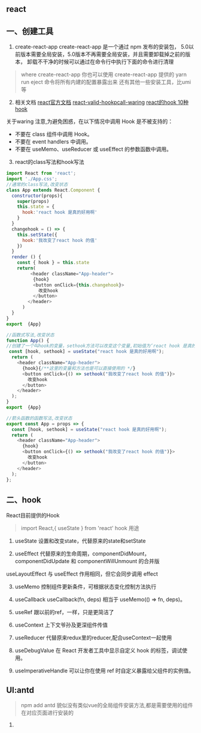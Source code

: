 ## react
## 一、创建工具
1. create-react-app 
create-react-app 是一个通过 npm 发布的安装包，
5.0以前版本需要全局安装，5.0版本不再需要全局安装，并且需要卸载掉之前的版本，
卸载不干净的时候可以通过在命令行中执行下面的命令进行清理
>where create-react-app
你也可以使用 create-react-app 提供的 yarn run eject 命令将所有内建的配置暴露出来
还有其他一些安装工具，比umi等

2. 相关文档
[react官方文档](https://zh-hans.reactjs.org/docs/hooks-state.html)
[react-valid-hookpcall-waring](https://zh-hans.reactjs.org/warnings/invalid-hook-call-warning.html)
[react的hook 10种hook](https://juejin.cn/post/6844903989696282631)

关于waring
注意,为避免困惑，在以下情况中调用 Hook 是不被支持的：

 * 不要在 class 组件中调用 Hook。
 * 不要在 event handlers 中调用。
 * 不要在 useMemo、useReducer 或 useEffect 的参数函数中调用。

3. react的class写法和hook写法

````javascript
import React from 'react';
import './App.css';
//通常的class写法,改变状态
class App extends React.Component {
  constructor(props){
    super(props)
    this.state = {
      hook:'react hook 是真的好用啊'
    }
  }
  changehook = () => {
    this.setState({
      hook:'我改变了react hook 的值'
    })
  }
  render () {
    const { hook } = this.state
    return(
         <header className="App-header">
          {hook}
          <button onClick={this.changehook}>
            改变hook
          </button>
        </header>
      )
  }
}
export  {App}

//函数式写法,改变状态
function App() {
//创建了一个叫hook的变量，sethook方法可以改变这个变量,初始值为‘react hook 是真的好用啊’
 const [hook, sethook] = useState("react hook 是真的好用啊");
  return ( 
    <header className="App-header">
      {hook}{/**这里的变量和方法也是可以直接使用的 */}
      <button onClick={() => sethook("我改变了react hook 的值")}>
        改变hook
      </button>
    </header>
  );
}
export  {App}

//箭头函数的函数写法,改变状态
export const App = props => {
  const [hook, sethook] = useState("react hook 是真的好用啊");
  return (
    <header className="App-header">
      {hook}
      <button onClick={() => sethook("我改变了react hook 的值")}>
        改变hook
      </button>
    </header>
  );
};


````

## 二、hook
 
React目前提供的Hook
>import React,{ useState } from 'react'
hook
用途

1. useState
设置和改变state，代替原来的state和setState

2. useEffect
代替原来的生命周期，componentDidMount，componentDidUpdate 和 componentWillUnmount 的合并版

useLayoutEffect
与 useEffect 作用相同，但它会同步调用 effect


3. useMemo
控制组件更新条件，可根据状态变化控制方法执行

4. useCallback
useCallback(fn, deps) 相当于 useMemo(() => fn, deps)。

5. useRef
跟以前的ref，一样，只是更简洁了

6. useContext
上下文爷孙及更深组件传值

7. useReducer
代替原来redux里的reducer,配合useContext一起使用

8. useDebugValue
在 React 开发者工具中显示自定义 hook 的标签，调试使用。

9. useImperativeHandle
可以让你在使用 ref 时自定义暴露给父组件的实例值。
 
## UI:antd

> npm add antd
貌似没有类似vue的全局组件安装方法,都是需要使用的组件在对应页面进行安装的

1.